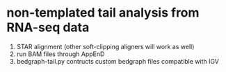 # non-templated tail analysis from RNA-seq data
1. STAR alignment (other soft-clipping aligners will work as well)
2. run BAM files through AppEnD
3. bedgraph-tail.py contructs custom bedgraph files compatible with IGV
